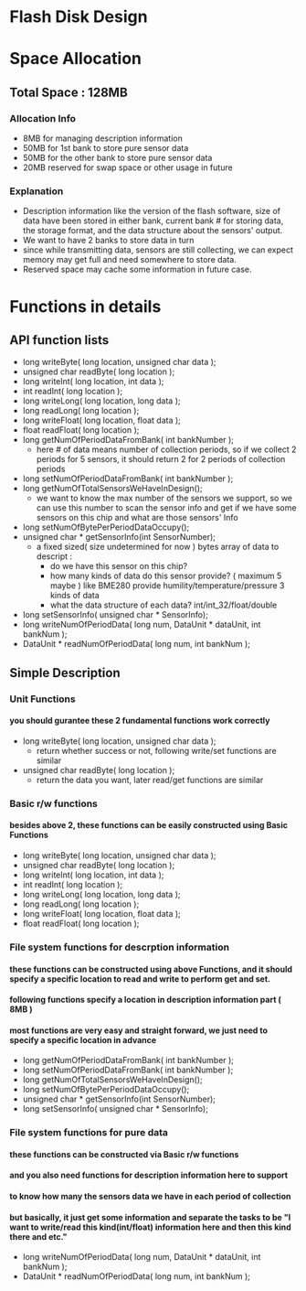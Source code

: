 Flash Disk Design
=====================

# Space Allocation

## Total Space : 128MB

### Allocation Info
* 8MB for managing description information
* 50MB for 1st bank to store pure sensor data
* 50MB for the other bank to store pure sensor data 
* 20MB reserved for swap space or other usage in future 

### Explanation
* Description information like the version of the flash software, size of data have been stored in either bank, current bank # for storing data, the storage format, and the data structure about the sensors' output.
* We want to have 2 banks to store data in turn
* since while transmitting data, sensors are still collecting, we can expect memory may get full and need somewhere to store data.
* Reserved space may cache some information in future case.


# Functions in details

## API function lists
* long writeByte( long location, unsigned char data );
* unsigned char readByte( long location );
* long writeInt( long location, int data );
* int readInt( long location );
* long writeLong( long location, long data );
* long readLong( long location );
* long writeFloat( long location, float data );
* float readFloat( long location );
* long getNumOfPeriodDataFromBank( int bankNumber );       
    * here # of data means number of collection periods, so if we collect 2 periods for 5 sensors, it should return 2 for 2 periods of collection periods
* long setNumOfPeriodDataFromBank( int bankNumber );       
* long getNumOfTotalSensorsWeHaveInDesign();
    * we want to know the max number of the sensors we support, so we can use this number to scan the sensor info and get if we have some sensors on this chip and what are those sensors' Info
* long setNumOfBytePerPeriodDataOccupy();
* unsigned char * getSensorInfo(int SensorNumber);
    * a fixed sized( size undetermined for now ) bytes array of data to descript :
        * do we have this sensor on this chip?
        * how many kinds of data do this sensor provide? ( maximum 5 maybe ) like BME280 provide humility/temperature/pressure 3 kinds of data
        * what the data structure of each data? int/int_32/float/double
* long setSensorInfo( unsigned char * SensorInfo);
* long writeNumOfPeriodData( long num, DataUnit * dataUnit, int bankNum );
* DataUnit * readNumOfPeriodData( long num, int bankNum );

## Simple Description

### Unit Functions
#### you should gurantee these 2 fundamental functions work correctly
* long writeByte( long location, unsigned char data );
    * return whether success or not, following write/set functions are similar
* unsigned char readByte( long location );
    * return the data you want, later read/get functions are similar

### Basic r/w functions
#### besides above 2, these functions can be easily constructed using Basic Functions
* long writeByte( long location, unsigned char data );
* unsigned char readByte( long location );
* long writeInt( long location, int data );
* int readInt( long location );
* long writeLong( long location, long data );
* long readLong( long location );
* long writeFloat( long location, float data );
* float readFloat( long location );

### File system functions for descrption information
#### these functions can be constructed using above Functions, and it should specify a specific location to read and write to perform get and set. 
#### following functions specify a location in description information part ( 8MB )
#### most functions are very easy and straight forward, we just need to specify a specific location in advance
* long getNumOfPeriodDataFromBank( int bankNumber );       
* long setNumOfPeriodDataFromBank( int bankNumber );       
* long getNumOfTotalSensorsWeHaveInDesign();
* long setNumOfBytePerPeriodDataOccupy();
* unsigned char * getSensorInfo(int SensorNumber);
* long setSensorInfo( unsigned char * SensorInfo);

### File system functions for pure data
#### these functions can be constructed via Basic r/w functions
#### and you also need functions for description information here to support
#### to know how many the sensors data we have in each period of collection
#### but basically, it just get some information and separate the tasks to be "I want to write/read this kind(int/float) information here and then this kind there and etc."
* long writeNumOfPeriodData( long num, DataUnit * dataUnit, int bankNum );
* DataUnit * readNumOfPeriodData( long num, int bankNum );
